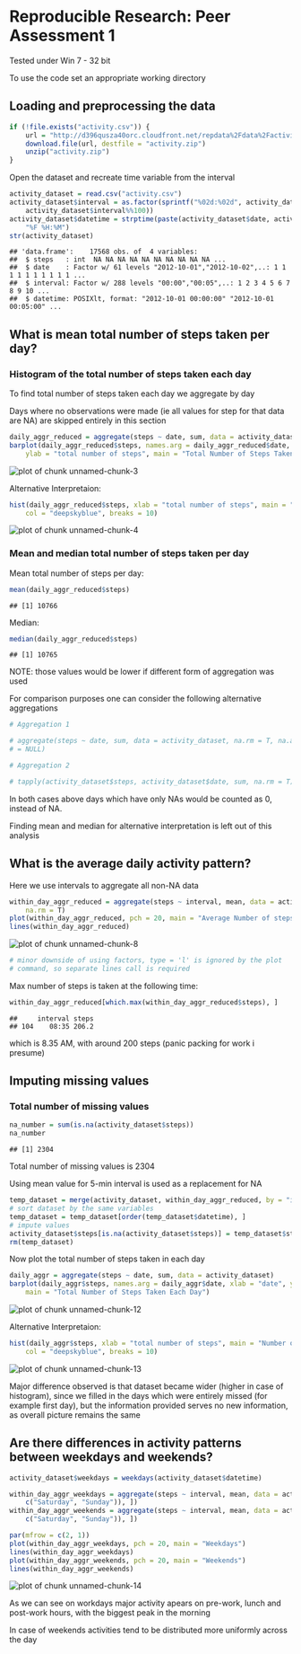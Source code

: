 # Reproducible Research: Peer Assessment 1
Tested under Win 7 - 32 bit

To use the code set an appropriate working directory


## Loading and preprocessing the data

```r
if (!file.exists("activity.csv")) {
    url = "http://d396qusza40orc.cloudfront.net/repdata%2Fdata%2Factivity.zip"
    download.file(url, destfile = "activity.zip")
    unzip("activity.zip")
}
```

Open the dataset and recreate time variable from the interval


```r
activity_dataset = read.csv("activity.csv")
activity_dataset$interval = as.factor(sprintf("%02d:%02d", activity_dataset$interval%/%100, 
    activity_dataset$interval%%100))
activity_dataset$datetime = strptime(paste(activity_dataset$date, activity_dataset$interval), 
    "%F %H:%M")
str(activity_dataset)
```

```
## 'data.frame':	17568 obs. of  4 variables:
##  $ steps   : int  NA NA NA NA NA NA NA NA NA NA ...
##  $ date    : Factor w/ 61 levels "2012-10-01","2012-10-02",..: 1 1 1 1 1 1 1 1 1 1 ...
##  $ interval: Factor w/ 288 levels "00:00","00:05",..: 1 2 3 4 5 6 7 8 9 10 ...
##  $ datetime: POSIXlt, format: "2012-10-01 00:00:00" "2012-10-01 00:05:00" ...
```



## What is mean total number of steps taken per day?
### Histogram of the total number of steps taken each day
To find total number of steps taken each day we aggregate by day

Days where no observations were made (ie all values for step for that data are NA) are skipped entirely in this section


```r
daily_aggr_reduced = aggregate(steps ~ date, sum, data = activity_dataset, na.rm = T)
barplot(daily_aggr_reduced$steps, names.arg = daily_aggr_reduced$date, xlab = "date", 
    ylab = "total number of steps", main = "Total Number of Steps Taken Each Day")
```

![plot of chunk unnamed-chunk-3](figure/unnamed-chunk-3.png) 


Alternative Interpretaion:

```r
hist(daily_aggr_reduced$steps, xlab = "total number of steps", main = "Number of steps per day", 
    col = "deepskyblue", breaks = 10)
```

![plot of chunk unnamed-chunk-4](figure/unnamed-chunk-4.png) 


### Mean and median total number of steps taken per day
Mean total number of steps per day:

```r
mean(daily_aggr_reduced$steps)
```

```
## [1] 10766
```

Median:

```r
median(daily_aggr_reduced$steps)
```

```
## [1] 10765
```


NOTE: those values would be lower if different form of aggregation was used

For comparison purposes one can consider the following alternative aggregations

```r
# Aggregation 1

# aggregate(steps ~ date, sum, data = activity_dataset, na.rm = T, na.action
# = NULL)

# Aggregation 2

# tapply(activity_dataset$steps, activity_dataset$date, sum, na.rm = T)
```

In both cases above days which have only NAs would be counted as 0, instead of NA.

Finding mean and median for alternative interpretation is left out of this analysis


## What is the average daily activity pattern?
Here we use intervals to aggregate all non-NA data

```r
within_day_aggr_reduced = aggregate(steps ~ interval, mean, data = activity_dataset, 
    na.rm = T)
plot(within_day_aggr_reduced, pch = 20, main = "Average Number of steps taken within 5 minute interval")
lines(within_day_aggr_reduced)
```

![plot of chunk unnamed-chunk-8](figure/unnamed-chunk-8.png) 

```r
# minor downside of using factors, type = 'l' is ignored by the plot
# command, so separate lines call is required
```


Max number of steps is taken at the following time:

```r
within_day_aggr_reduced[which.max(within_day_aggr_reduced$steps), ]
```

```
##     interval steps
## 104    08:35 206.2
```

which is 8.35 AM, with around 200 steps (panic packing for work i presume)
## Imputing missing values
### Total number of missing values

```r
na_number = sum(is.na(activity_dataset$steps))
na_number
```

```
## [1] 2304
```

Total number of missing values is 2304


Using mean value for 5-min interval is used as a replacement for NA

```r
temp_dataset = merge(activity_dataset, within_day_aggr_reduced, by = "interval")
# sort dataset by the same variables
temp_dataset = temp_dataset[order(temp_dataset$datetime), ]
# impute values
activity_dataset$steps[is.na(activity_dataset$steps)] = temp_dataset$steps.y[is.na(activity_dataset$steps)]
rm(temp_dataset)
```


Now plot the total number of steps taken in each day


```r
daily_aggr = aggregate(steps ~ date, sum, data = activity_dataset)
barplot(daily_aggr$steps, names.arg = daily_aggr$date, xlab = "date", ylab = "total number of steps", 
    main = "Total Number of Steps Taken Each Day")
```

![plot of chunk unnamed-chunk-12](figure/unnamed-chunk-12.png) 


Alternative Interpretaion:

```r
hist(daily_aggr$steps, xlab = "total number of steps", main = "Number of steps per day", 
    col = "deepskyblue", breaks = 10)
```

![plot of chunk unnamed-chunk-13](figure/unnamed-chunk-13.png) 


Major difference observed is that dataset became wider (higher in case of histogram), since we filled in the days which were entirely missed (for example first day), but the information provided serves no new information, as overall picture remains the same
## Are there differences in activity patterns between weekdays and weekends?

```r
activity_dataset$weekdays = weekdays(activity_dataset$datetime)

within_day_aggr_weekdays = aggregate(steps ~ interval, mean, data = activity_dataset[!(activity_dataset$weekdays %in% 
    c("Saturday", "Sunday")), ])
within_day_aggr_weekends = aggregate(steps ~ interval, mean, data = activity_dataset[(activity_dataset$weekdays %in% 
    c("Saturday", "Sunday")), ])

par(mfrow = c(2, 1))
plot(within_day_aggr_weekdays, pch = 20, main = "Weekdays")
lines(within_day_aggr_weekdays)
plot(within_day_aggr_weekends, pch = 20, main = "Weekends")
lines(within_day_aggr_weekends)
```

![plot of chunk unnamed-chunk-14](figure/unnamed-chunk-14.png) 


As we can see on workdays major activity apears on pre-work, lunch and post-work hours, with the biggest peak in the morning

In case of weekends activities tend to be distributed more uniformly across the day
